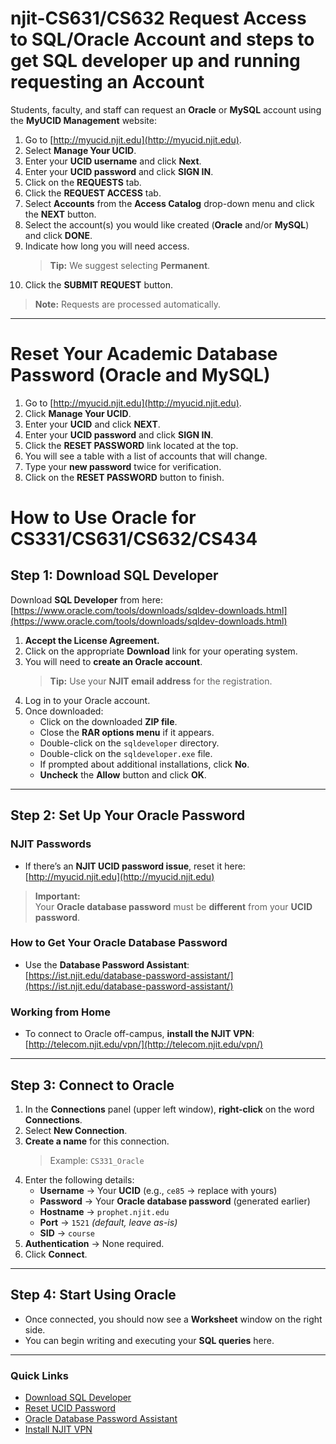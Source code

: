 # njit-CS631/CS632 Request Access to SQL/Oracle Account and steps to get SQL developer up and running requesting an Account

Students, faculty, and staff can request an **Oracle** or **MySQL** account using the **MyUCID Management** website:

1. Go to [http://myucid.njit.edu](http://myucid.njit.edu).
2. Select **Manage Your UCID**.
3. Enter your **UCID username** and click **Next**.
4. Enter your **UCID password** and click **SIGN IN**.
5. Click on the **REQUESTS** tab.
6. Click the **REQUEST ACCESS** tab.
7. Select **Accounts** from the **Access Catalog** drop-down menu and click the **NEXT** button.
8. Select the account(s) you would like created (**Oracle** and/or **MySQL**) and click **DONE**.
9. Indicate how long you will need access.  
   > **Tip:** We suggest selecting **Permanent**.
10. Click the **SUBMIT REQUEST** button.

> **Note:** Requests are processed automatically.

---

# Reset Your Academic Database Password (Oracle and MySQL)

1. Go to [http://myucid.njit.edu](http://myucid.njit.edu).
2. Click **Manage Your UCID**.
3. Enter your **UCID** and click **NEXT**.
4. Enter your **UCID password** and click **SIGN IN**.
5. Click the **RESET PASSWORD** link located at the top.
6. You will see a table with a list of accounts that will change.
7. Type your **new password** twice for verification.
8. Click on the **RESET PASSWORD** button to finish.


# How to Use Oracle for CS331/CS631/CS632/CS434

## **Step 1: Download SQL Developer**

Download **SQL Developer** from here:  
[https://www.oracle.com/tools/downloads/sqldev-downloads.html](https://www.oracle.com/tools/downloads/sqldev-downloads.html)

1. **Accept the License Agreement.**
2. Click on the appropriate **Download** link for your operating system.
3. You will need to **create an Oracle account**.  
   > **Tip:** Use your **NJIT email address** for the registration.
4. Log in to your Oracle account.
5. Once downloaded:
   - Click on the downloaded **ZIP file**.
   - Close the **RAR options menu** if it appears.
   - Double-click on the `sqldeveloper` directory.
   - Double-click on the `sqldeveloper.exe` file.
   - If prompted about additional installations, click **No**.
   - **Uncheck** the **Allow** button and click **OK**.

---

## **Step 2: Set Up Your Oracle Password**

### **NJIT Passwords**
- If there’s an **NJIT UCID password issue**, reset it here:  
  [http://myucid.njit.edu](http://myucid.njit.edu)

> **Important:**  
Your **Oracle database password** must be **different** from your **UCID password**.

### **How to Get Your Oracle Database Password**
- Use the **Database Password Assistant**:  
  [https://ist.njit.edu/database-password-assistant/](https://ist.njit.edu/database-password-assistant/)

### **Working from Home**
- To connect to Oracle off-campus, **install the NJIT VPN**:  
  [http://telecom.njit.edu/vpn/](http://telecom.njit.edu/vpn/)

---

## **Step 3: Connect to Oracle**

1. In the **Connections** panel (upper left window), **right-click** on the word **Connections**.
2. Select **New Connection**.
3. **Create a name** for this connection.  
   > Example: `CS331_Oracle`
4. Enter the following details:
   - **Username** → Your **UCID** (e.g., `ce85` → replace with yours)
   - **Password** → Your **Oracle database password** (generated earlier)
   - **Hostname** → `prophet.njit.edu`
   - **Port** → `1521` *(default, leave as-is)*
   - **SID** → `course`
5. **Authentication** → None required.
6. Click **Connect**.

---

## **Step 4: Start Using Oracle**

- Once connected, you should now see a **Worksheet** window on the right side.
- You can begin writing and executing your **SQL queries** here.

---

### **Quick Links**
- [Download SQL Developer](https://www.oracle.com/tools/downloads/sqldev-downloads.html)
- [Reset UCID Password](http://myucid.njit.edu)
- [Oracle Database Password Assistant](https://ist.njit.edu/database-password-assistant/)
- [Install NJIT VPN](http://telecom.njit.edu/vpn/)
